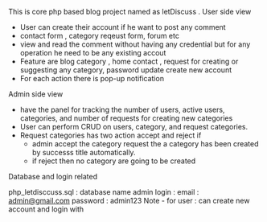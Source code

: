 This is core php based blog project named as letDiscuss .
User side view 
  - User can create their account if he want to post any comment
  - contact form , category reqeust form, forum etc
  - view and read the comment without having any credential but for any operation he need to be any existing accout
  - Feature are blog category , home contact , request for creating or suggesting any category, password update create new account
  - For each action there is pop-up notification

Admin side view
  - have the panel for tracking the number of users, active users, categories, and number of requests for creating new categories
  - User can perform CRUD on users, category, and request categories.
  - Request categories has two action accept and reject if
      -  admin accept the category request the a category has been created by successs title automatically.
      -  if reject then no category are going to be created


Database and login related

  php_letdisccuss.sql : database name 
  admin login : 
          email : admin@gmail.com 
          password : admin123
  Note - for user : can create new account and login with
